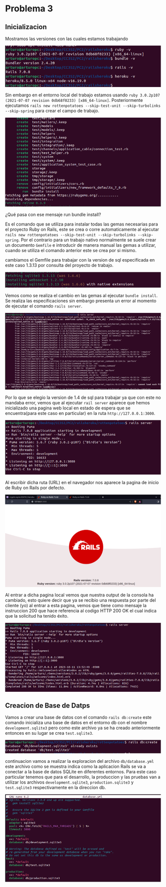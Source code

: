 # Problema 3

## Inicializacion

Mostramos las versiones con las cuales estamos trabajando

![](https://github.com/Kinartb/CC3S2/blob/main/PC2_CC3S2/Imagenes/pc0.png)

Sin embargo en el entorno local del trabajo estamos usando ```ruby 3.0.2p107 (2021-07-07 revision 0db68f0233) [x86_64-linux]```. Posteriormente ejecutamos ```rails new rottenpotatoes --skip-test-unit --skip-turbolinks --skip-spring``` para crear el campo de trabajo.


![](https://github.com/Kinartb/CC3S2/blob/main/PC2_CC3S2/Imagenes/pc1.png)


¿Qué pasa con ese mensaje run bundle install?

Es el comando que se utiliza para instalar todas las gemas necesarias para el proyecto Ruby on Rails, este se crea o corre automaticamente al ejecutar ```rails new rottenpotatoes --skip-test-unit --skip-turbolinks --skip-spring```. Por el contrario para un trabajo nativo normalmente se suele crear un documento ```Gemfile``` e introducir de manera manual las gemas a utilizar, cuando se utiliza el comando anterior este se crea por si mismo.

cambiamos el Gemfile para trabajar con la version de sql especificada en este caso 1.3.13 por consulta del proyecto de trabajo.

![](https://github.com/Kinartb/CC3S2/blob/main/PC2_CC3S2/Imagenes/pc2.png)

Vemos como se realiza el cambio en las gemas al ejecutar ```bundle install```. Se realiza las especificaciones sin embargo presenta un error al momento de ejecutar el comando ```rails server```.

![](https://github.com/Kinartb/CC3S2/blob/main/PC2_CC3S2/Imagenes/pc3.png)

Por lo que se elegio la version de 1.4 de sql para trabajar ya que con este no mandaba error, vemos que al ejecutar ```rail server``` aparece que hemos inicializado una pagina web local en estado de espera que se encuentra(para este caso en particular) en la ruta ```http://127.0.0.1:3000```.

![](https://github.com/Kinartb/CC3S2/blob/main/PC2_CC3S2/Imagenes/pc5.png)

Al escribir dicha ruta (URL) en el navegador nos aparece la pagina de inicio de Ruby on Rails por defecto. 

![](https://github.com/Kinartb/CC3S2/blob/main/PC2_CC3S2/Imagenes/pc6.png)

Al entrar a dicha pagina local vemos que nuestra output de la consola ha cambiado, esto quiere decir que ya se recibio una respuesta por parte del cliente (yo) al entrar a esta pagina, vemos que tiene como mensaje la instruccion 200 que hace referencia al codigo HTTP 200 OK el cual indica que la solicitud ha tenido éxito.

![](https://github.com/Kinartb/CC3S2/blob/main/PC2_CC3S2/Imagenes/pc7.png)

## Creacion de Base de Datps

Vamos a crear una base de datos con el comando ```rails db:create``` este comando inicializa una base de datos en el entorno db con el nombre ```development.sqlite3``` pero como este archivo ya se ha creado anteriormente entonces en su lugar se crea ```test.sqlite3```.

![](https://github.com/Kinartb/CC3S2/blob/main/PC2_CC3S2/Imagenes/pc8.png)

continuacion vamos a realizar la exploracion del archivo ```db/database.yml``` este archivo como se muestra indica como la aplicacion Rails se va a conectar a la base de datos SQLite en diferentes entornos. Para este caso particular tenemos que para el desarrollo, la produccion y las pruebas van a utilizar los archivos ```development.sqlite3```, ```production.sqlite3```  y  ```test.sqlite3``` respectivamente en la direccion db.

![](https://github.com/Kinartb/CC3S2/blob/main/PC2_CC3S2/Imagenes/pc9.png)




